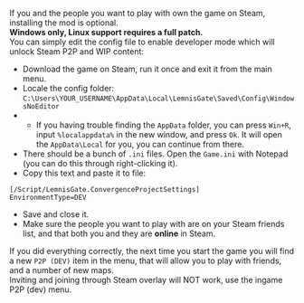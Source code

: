 If you and the people you want to play with own the game on Steam, installing the mod is optional.  
**Windows only, Linux support requires a full patch.**  
You can simply edit the config file to enable developer mode which will unlock Steam P2P and WIP content:  
- Download the game on Steam, run it once and exit it from the main menu.
- Locale the config folder: `C:\Users\YOUR_USERNAME\AppData\Local\LemnisGate\Saved\Config\WindowsNoEditor`
- - If you having trouble finding the `AppData` folder, you can press `Win+R`, input `%localappdata%` in the new window, and press `Ok`. It will open the `AppData\Local` for you, you can continue from there.
- There should be a bunch of `.ini` files. Open the `Game.ini` with Notepad (you can do this through right-clicking it).
- Copy this text and paste it to file:
```
[/Script/LemnisGate.ConvergenceProjectSettings]
EnvironmentType=DEV
```
- Save and close it.
- Make sure the people you want to play with are on your Steam friends list, and that both you and they are **online** in Steam.

If you did everything correctly, the next time you start the game you will find a new `P2P (DEV)` item in the menu, that will allow you to play with friends, and a number of new maps.  
Inviting and joining through Steam overlay will NOT work, use the ingame P2P (dev) menu.  